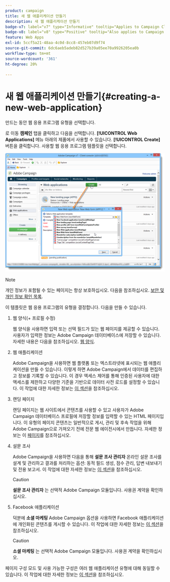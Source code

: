 ```yaml
---
product: campaign
title: 새 웹 애플리케이션 만들기
description: 새 웹 애플리케이션 만들기
badge-v7: label="v7" type="Informative" tooltip="Applies to Campaign Classic v7"
badge-v8: label="v8" type="Positive" tooltip="Also applies to Campaign v8"
feature: Web Apps
exl-id: 5ccf5a21-48aa-4c0d-8cc8-457eb07d9f74
source-git-commit: 6dc6aeb5adeb82d527b39a05ee70a9926205ea0b
workflow-type: tm+mt
source-wordcount: '361'
ht-degree: 20%

---
```


# 새 웹 애플리케이션 만들기{#creating-a-new-web-application}



만드는 동안 웹 응용 프로그램 유형을 선택합니다.

로 이동 **캠페인** 탭을 클릭하고 다음을 선택합니다. **[!UICONTROL Web Applications]** 메뉴 아래의 제품에서 사용할 수 있습니다. **[!UICONTROL Create]** 버튼을 클릭합니다. 사용할 웹 응용 프로그램 템플릿을 선택합니다.

![](assets/webapp_create_from_campaign.png)

>[!NOTE]
>
>개인 정보가 포함될 수 있는 페이지는 항상 보호하십시오. 다음을 참조하십시오. [보안 및 개인 정보 확인 목록](https://helpx.adobe.com/campaign/kb/acc-security.html#privacy).

이 템플릿은 웹 응용 프로그램의 유형을 결정합니다. 다음을 만들 수 있습니다.

1. 웹 양식(+ 프로필 수정)

   웹 양식을 사용하면 입력 또는 선택 필드가 있는 웹 페이지를 제공할 수 있습니다. 사용자가 입력한 정보는 Adobe Campaign 데이터베이스에 저장할 수 있습니다. 자세한 내용은 다음을 참조하십시오. [웹 양식](about-web-forms.md).

1. 웹 애플리케이션

   Adobe Campaign을 사용하면 웹 플랫폼 또는 엑스트라넷에 표시되는 웹 애플리케이션을 만들 수 있습니다. 이렇게 하면 Adobe Campaign에서 데이터를 편집하고 정보를 기록할 수 있습니다. 이 경우 액세스 제어를 통해 인증된 사용자에 대한 액세스를 제한하고 다양한 기준을 기반으로 데이터 사전 로드를 설정할 수 있습니다. 이 작업에 대한 자세한 정보는 [이 섹션](about-web-applications.md)을 참조하십시오.

1. 랜딩 페이지

   랜딩 페이지는 웹 사이트에서 콘텐츠를 사용할 수 있고 사용자가 Adobe Campaign 데이터베이스 프로필에 저장할 정보를 입력할 수 있는 HTML 페이지입니다. 이 유형의 페이지 콘텐츠는 일반적으로 게시, 관리 및 후속 작업을 위해 Adobe Campaign으로 가져오기 전에 전문 웹 에이전시에서 만듭니다. 자세한 정보는 이 [페이지](creating-a-landing-page.md)를 참조하십시오.

1. 설문 조사

   Adobe Campaign을 사용하면 다음을 통해 **설문 조사 관리자** 온라인 설문 조사를 설계 및 관리하고 결과를 처리하는 옵션: 동적 필드 생성, 점수 관리, 답변 내보내기 및 전용 보고서. 이 작업에 대한 자세한 정보는 [이 섹션](../../surveys/using/about-surveys.md)을 참조하십시오.

   >[!CAUTION]
   >
   >**설문 조사 관리자** 는 선택적 Adobe Campaign 모듈입니다. 사용권 계약을 확인하십시오.

1. Facebook 애플리케이션

   덕분에 **소셜 마케팅** Adobe Campaign 옵션을 사용하면 Facebook 애플리케이션에 개인화된 콘텐츠를 게시할 수 있습니다. 이 작업에 대한 자세한 정보는 [이 섹션](../../social/using/about-social-marketing.md)을 참조하십시오.

   >[!CAUTION]
   >
   >**소셜 마케팅** 는 선택적 Adobe Campaign 모듈입니다. 사용권 계약을 확인하십시오.

페이지 구성 모드 및 사용 가능한 구성은 여러 웹 애플리케이션 유형에 대해 동일할 수 있습니다. 이 작업에 대한 자세한 정보는 [이 섹션](about-web-forms.md)을 참조하십시오.
